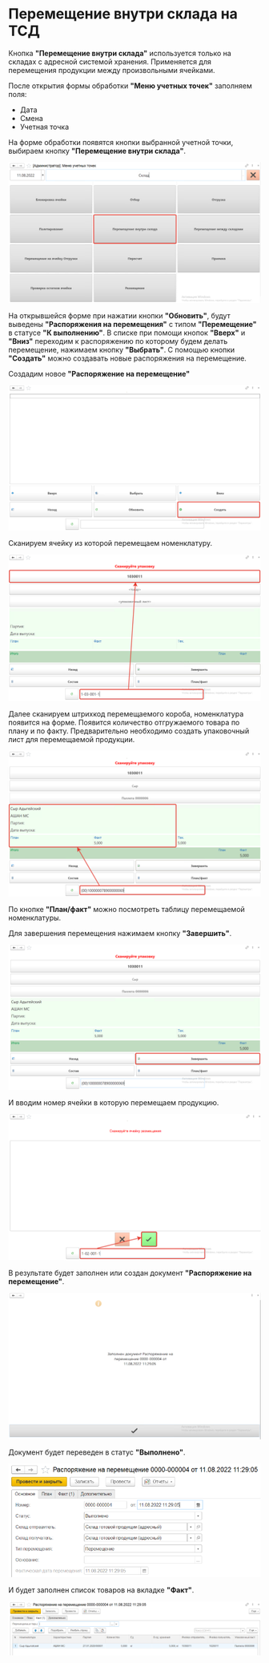# Перемещение внутри склада на ТСД

Кнопка **"Перемещение внутри склада"** используется только на складах с адресной системой хранения. Применяется для перемещения продукции между произвольными ячейками.

После открытия формы обработки **"Меню учетных точек"** заполняем поля:

- Дата
- Смена
- Учетная точка

На форме обработки появятся кнопки выбранной учетной точки, выбираем кнопку **"Перемещение внутри склада"**.

![1](PeremNaSklade.assets/1.png)

На открывшейся форме при нажатии кнопки **"Обновить"**, будут выведены **"Распоряжения на перемещения"** с типом **"Перемещение"** в статусе **"К выполнению"**. В списке при помощи кнопок **"Вверх"** и **"Вниз"** переходим к распоряжению по которому будем делать перемещение, нажимаем кнопку **"Выбрать"**. С помощью кнопки **"Создать"** можно создавать новые распоряжения на перемещение.

Создадим новое **"Распоряжение на перемещение"**

![2](PeremNaSklade.assets/2.png)

Сканируем ячейку из которой перемещаем номенклатуру.

![3](PeremNaSklade.assets/3.png)

Далее сканируем штрихкод перемещаемого короба, номенклатура появится на форме. Появится количество отгружаемого товара по плану и по факту. Предварительно необходимо создать упаковочный лист для перемещаемой продукции.

![4](PeremNaSklade.assets/4.png)

По кнопке **"План/факт"** можно посмотреть таблицу перемещаемой номенклатуры.

Для завершения перемещения нажимаем кнопку **"Завершить"**.

![5](PeremNaSklade.assets/5.png)

И вводим номер ячейки в которую перемещаем продукцию.

![6](PeremNaSklade.assets/6.png)

В результате будет заполнен или создан документ **"Распоряжение на перемещение"**. 

![7](PeremNaSklade.assets/7.png)

Документ будет переведен в статус **"Выполнено"**.

![8](PeremNaSklade.assets/8.png)

И будет заполнен список товаров на вкладке **"Факт"**.

![9](PeremNaSklade.assets/9.png)